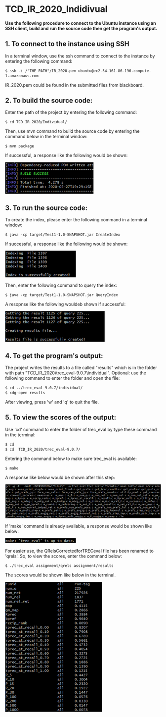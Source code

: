 # TCD_IR_2020_Indidivual

#### Use the following procedure to connect to the Ubuntu instance using an SSH client, build and run the source code then get the program's output.

## 1. To connect to the instance using SSH
In a terminal window, use the ssh command to connect to the instance by entering the following command:
```shell
$ ssh -i /"THE PATH"/IR_2020.pem ubuntu@ec2-54-161-86-196.compute-1.amazonaws.com
```
IR_2020.pem could be found in the submitted files from blackboard.
## 2. To build the source code:
Enter the path of the project by entering the following command:
```shell
$ cd TCD_IR_2020/Individual/
```
Then, use mvn command to build the source code by entering the command below in the terminal window:
```shell
$ mvn package
```
If successful, a response like the following would be shown:

![Build_Success](https://github.com/YanSen1996/TCD_IR_2020/blob/master/images/1.png)

## 3. To run the source code:
To create the index, please enter the following command in a terminal window:
```shell
$ java -cp target/Test1-1.0-SNAPSHOT.jar CreateIndex
```
If successful, a response like the following would be shown:

![Create_Success](https://github.com/YanSen1996/TCD_IR_2020/blob/master/images/2.png)

Then, enter the following command to query the index:
```shell
$ java -cp target/Test1-1.0-SNAPSHOT.jar QueryIndex
```
A resopnse like the following wouldeb shown if successful:

![Create_Results](https://github.com/YanSen1996/TCD_IR_2020/blob/master/images/3.png)
## 4. To get the program's output:
The project writes the results to a file called "results" which is in the folder with path "TCD_IR_2020\trec_eval-9.0.7\individual\".
Optional: use the following command to enter the folder and open the file:
```shell
$ cd ../trec_eval-9.0.7/individual/
$ xdg-open results
```
After viewing, press 'w' and 'q' to quit the file.
## 5. To view the scores of the output:
Use 'cd' command to enter the folder of trec_eval by type these command in the terminal:
```shell
$ cd
$ cd  TCD_IR_2020/trec_eval-9.0.7/
```
Entering the command below to make sure trec_eval is available:
```shell
$ make
```
A response like below would be shown after this step:

![Make](https://github.com/YanSen1996/TCD_IR_2020/blob/master/images/5.png)

If 'make' command is already available, a response would be shown like below:

![Exist](https://github.com/YanSen1996/TCD_IR_2020/blob/master/images/6.png)

For easier use, the QRelsCorrectedforTRECeval file has been renamed to 'qrels'. So, to view the scores, enter the command below:
```
$ ./trec_eval assignment/qrels assignment/results
```
The scores would be shown like below in the terminal.

![Scores](https://github.com/YanSen1996/TCD_IR_2020/blob/master/images/4.png)
